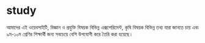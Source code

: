 # study
আমাদের এই ওয়েবসাইটি, বিজ্ঞান ও প্রযুক্তি বিষয়ক  বিভিন্ন এক্সপেরিমেন্ট, কৃষি বিষয়ক বিভিন্ন তথ্য যারা জানতে চায় এবং ৯ম-১০ম শ্রেণির শিক্ষার্থী জন্য সবচেয়ে বেশি  উপযোগী করে তৈরি করা হয়েছে। 
